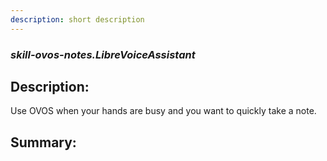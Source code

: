```yaml
---
description: short description
---
```


### _skill-ovos-notes.LibreVoiceAssistant_  
## Description:  
Use OVOS when your hands are busy and you want to quickly take a note.  
  
  
  
## Summary:  
